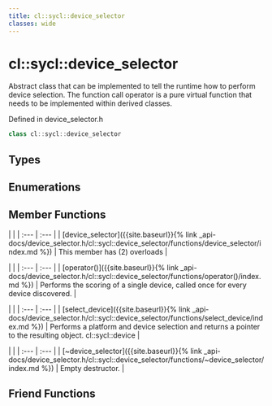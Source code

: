 ```yaml
---
title: cl::sycl::device_selector
classes: wide
---
```

# cl::sycl::device_selector

Abstract class that can be implemented to tell the runtime how to perform device selection. The function call operator is a pure virtual function that needs to be implemented within derived classes. 

Defined in device_selector.h

```cpp
class cl::sycl::device_selector
```

## Types

## Enumerations

## Member Functions

   |   |
| :--- | :--- |
| [device_selector]({{site.baseurl}}{% link _api-docs/device_selector.h/cl::sycl::device_selector/functions/device_selector/index.md %}) | This member has (2) overloads |

   |   |
| :--- | :--- |
| [operator()]({{site.baseurl}}{% link _api-docs/device_selector.h/cl::sycl::device_selector/functions/operator()/index.md %}) | Performs the scoring of a single device, called once for every device discovered.  |

   |   |
| :--- | :--- |
| [select_device]({{site.baseurl}}{% link _api-docs/device_selector.h/cl::sycl::device_selector/functions/select_device/index.md %}) | Performs a platform and device selection and returns a pointer to the resulting  object. cl::sycl::device |

   |   |
| :--- | :--- |
| [~device_selector]({{site.baseurl}}{% link _api-docs/device_selector.h/cl::sycl::device_selector/functions/~device_selector/index.md %}) | Empty destructor.  |


## Friend Functions

